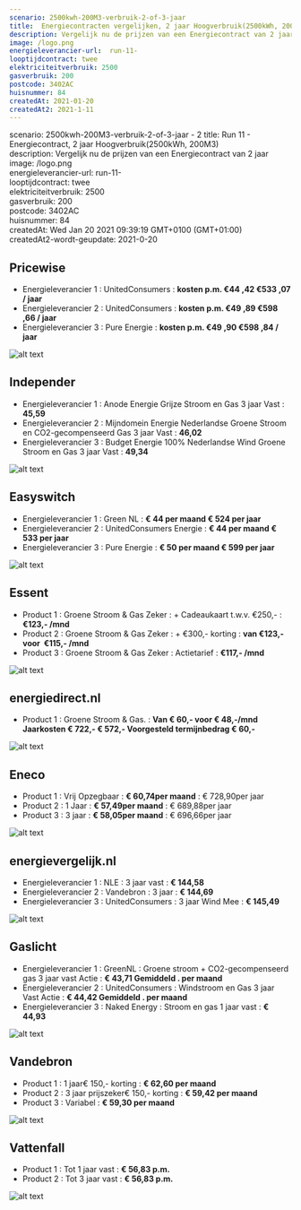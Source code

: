 ```yaml
---
scenario: 2500kwh-200M3-verbruik-2-of-3-jaar  
title:  Energiecontracten vergelijken, 2 jaar Hoogverbruik(2500kWh, 200M3)
description: Vergelijk nu de prijzen van een Energiecontract van 2 jaar  
image: /logo.png  
energieleverancier-url:  run-11-  
looptijdcontract: twee  
elektriciteitverbruik: 2500  
gasverbruik: 200  
postcode: 3402AC  
huisnummer: 84  
createdAt: 2021-01-20
createdAt2: 2021-1-11  
---
```

scenario: 2500kwh-200M3-verbruik-2-of-3-jaar  - 2
title:  Run 11 - Energiecontract, 2 jaar Hoogverbruik(2500kWh, 200M3)  
description: Vergelijk nu de prijzen van een Energiecontract van 2 jaar  
image: /logo.png  
energieleverancier-url:  run-11-  
looptijdcontract: twee  
elektriciteitverbruik: 2500  
gasverbruik: 200  
postcode: 3402AC  
huisnummer: 84  
createdAt: Wed Jan 20 2021 09:39:19 GMT+0100 (GMT+01:00)  
createdAt2-wordt-geupdate: 2021-0-20  

## Pricewise    
    
- Energieleverancier 1 :  UnitedConsumers  :  **kosten p.m. €44 ,42 €533 ,07 / jaar**  
- Energieleverancier 2 :  UnitedConsumers :  **kosten p.m. €49 ,89 €598 ,66 / jaar**  
- Energieleverancier 3 :  Pure Energie :  **kosten p.m. €49 ,90 €598 ,84 / jaar** 
 
![alt text](/img/el/pricewise-2500kwh-200M3-verbruik-2-of-3-jaar-week3.png "Vergelijk energietarieven Pricewise")
## Independer    
  
- Energieleverancier 1 :  Anode Energie Grijze Stroom en Gas 3 jaar Vast  :  **45,59**  
- Energieleverancier 2 :  Mijndomein Energie Nederlandse Groene Stroom en CO2-gecompenseerd Gas 3 jaar Vast :  **46,02**  
- Energieleverancier 3 :  Budget Energie 100% Nederlandse Wind Groene Stroom en Gas 3 jaar Vast :  **49,34**  

 
![alt text](/img/el/independer-2500kwh-200M3-verbruik-2-of-3-jaar-week3.png "Vergelijk energietarieven Independer")
## Easyswitch    
 
- Energieleverancier 1 :  Green NL  : **€ 44 per maand € 524 per jaar**   
- Energieleverancier 2 :  UnitedConsumers Energie : **€ 44 per maand € 533 per jaar**  
- Energieleverancier 3 :  Pure Energie :  **€ 50 per maand € 599 per jaar**   
 
![alt text](/img/el/easyswitch-2500kwh-200M3-verbruik-2-of-3-jaar-week3.png "Vergelijk energietarieven Easyswitch")
## Essent    
  
- Product 1 :  Groene Stroom & Gas Zeker  : + Cadeaukaart t.w.v. €250,-  : **€123,- /mnd**  
- Product 2 :  Groene Stroom & Gas Zeker : + €300,- korting  : **van €123,- voor  €115,- /mnd**  
- Product 3 :  Groene Stroom & Gas Zeker :  Actietarief  : **€117,- /mnd**  
 

![alt text](/img/el/essent-2500kwh-200M3-verbruik-2-of-3-jaar-week3.png "Vergelijk energietarieven Essent")
## energiedirect.nl    

- Product 1 :  Groene Stroom & Gas.  : **Van € 60,- voor € 48,-/mnd Jaarkosten € 722,- € 572,- Voorgesteld termijnbedrag € 60,-**  
 
![alt text](/img/el/energiedirect-2500kwh-200M3-verbruik-2-of-3-jaar-week3.png "Vergelijk energietarieven energiedirect.nl")
## Eneco    
   
- Product 1 :  Vrij Opzegbaar  : **€ 60,74per maand**  : € 728,90per jaar  
- Product 2 :  1 Jaar : **€ 57,49per maand**  : € 689,88per jaar  
- Product 3 :  3 jaar :  **€ 58,05per maand**  : € 696,66per jaar  
 
![alt text](/img/el/eneco-2500kwh-200M3-verbruik-2-of-3-jaar-week3.png "Vergelijk energietarieven Eneco")
## energievergelijk.nl    
   
- Energieleverancier 1 :  NLE  : 3 jaar vast   : **€ 144,58**  
- Energieleverancier 2 :  Vandebron : 3 jaar   : **€ 144,69**  
- Energieleverancier 3 :  UnitedConsumers :  3 jaar Wind Mee   : **€ 145,49**  
 
![alt text](/img/el/energievergelijk-2500kwh-200M3-verbruik-2-of-3-jaar-week3.png "Vergelijk energietarieven energievergelijk.nl")
## Gaslicht    
  
- Energieleverancier 1 : GreenNL : Groene stroom + CO2-gecompenseerd gas 3 jaar vast Actie : **€ 43,71 Gemiddeld . per maand**   
- Energieleverancier 2 : UnitedConsumers : Windstroom en Gas 3 jaar Vast Actie : **€ 44,42 Gemiddeld . per maand**   
- Energieleverancier 3 : Naked Energy : Stroom en gas 1 jaar vast : **€ 44,93**  

![alt text](/img/el/gaslicht-2500kwh-200M3-verbruik-2-of-3-jaar-week3.png "Vergelijk energietarieven gaslicht")
## Vandebron    

- Product 1 :  1 jaar€ 150,- korting  :  **€ 62,60 per maand**   
- Product 2 :  3 jaar prijszeker€ 150,- korting :  **€ 59,42 per maand**  
- Product 3 :  Variabel :  **€ 59,30 per maand**   
 
![alt text](/img/el/vandebron-2500kwh-200M3-verbruik-2-of-3-jaar-week3.png "Vergelijk energietarieven VandeBron")
## Vattenfall    
  
- Product 1 :  Tot 1 jaar vast  : **€ 56,83 p.m.**   
- Product 2 :  Tot 3 jaar vast : **€ 56,83 p.m.**  

![alt text](/img/el/vattenfall-2500kwh-200M3-verbruik-2-of-3-jaar-week3.png "Vergelijk energietarieven Vattenfall")